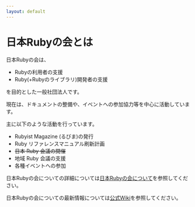 ```yaml
---
layout: default
---
```

# 日本Rubyの会とは

日本Rubyの会は、

* Rubyの利用者の支援
* Ruby(+Rubyのライブラリ)開発者の支援

を目的とした一般社団法人です。

現在は、ドキュメントの整備や、イベントへの参加協力等を中心に活動しています。

主に以下のような活動を行っています。

* Rubyist Magazine (るびま)の発行
* Ruby リファレンスマニュアル刷新計画
* <s>日本 Ruby 会議の開催</s>
* 地域 Ruby 会議の支援
* 各種イベントへの参加

日本Rubyの会についての詳細については[日本Rubyの会について](/aboutus.html)を参照してください。

日本Rubyの会についての最新情報については[公式Wiki](https://github.com/ruby-no-kai/official/wiki)を参照してください。
